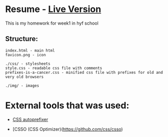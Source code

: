# Resume - [Live Version](https://acimanx.github.io/hyf-html-css/week1)
This is my homework for week1 in hyf school

## Structure:

```
index.html - main html
favicon.png - icon

./css/ - stylesheets
style.css - readable css file with comments
prefixes-is-a-cancer.css - minified css file with prefixes for old and very old browsers

./img/ - images
```

# External tools that was used:

- [CSS autoprefixer](https://github.com/autoprefixer/autoprefixer.github.io/)

- [CSSO (CSS Optimizer)(https://github.com/css/csso)


